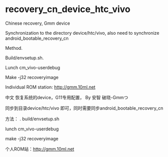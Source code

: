 recovery_cn_device_htc_vivo
===========================

Chinese recovery, Gmm device

Synchronization to the directory device/htc/vivo, also need to synchronize android_bootable_recovery_cn

Method.

Build/envsetup.sh.

Lunch cm_vivo-userdebug

Make -j32 recoveryimage

Individual ROM station: http://gmm.10ml.net



中文 恢复系统的device，G11专用配置， By 安智 破晓-Gmmつ

同步到目录device/htc/vivo 即可，同时需要同步android_bootable_recovery_cn

方法：
. build/envsetup.sh

lunch cm_vivo-userdebug

make -j32 recoveryimage


个人ROM站：http://gmm.10ml.net
